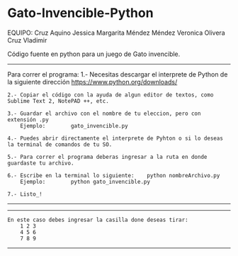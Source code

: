 Gato-Invencible-Python
======================

EQUIPO:
	Cruz Aquino Jessica Margarita
	Méndez Méndez Veronica
	Olivera Cruz Vladimir

Código fuente en python para un juego de Gato invencible.

*****
Para correr el programa:
	1.- Necesitas descargar el interprete de Python de la siguiente dirección https://www.python.org/downloads/

	2.- Copiar el código con la ayuda de algun editor de textos, como Sublime Text 2, NotePAD ++, etc.
	
	3.- Guardar el archivo con el nombre de tu eleccion, pero con extensión .py
		Ejemplo:		gato_invencible.py
	
	4.- Puedes abrir directamente el interprete de Pyhton o si lo deseas la terminal de comandos de tu SO.

	5.- Para correr el programa deberas ingresar a la ruta en donde guardaste tu archivo.

	6.- Escribe en la terminal lo siguiente:	python nombreArchivo.py
		Ejemplo:		python gato_invencible.py

	7.- Listo_!

*****

*******
	En este caso debes ingresar la casilla done deseas tirar:
		1 2 3
		4 5 6
		7 8 9
*******
